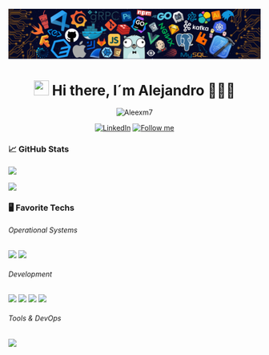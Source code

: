 

<!--   my-header-img -->
![](./src/header.png)

<h1 align="center" id="macropower-title">
  <img src="https://raw.githubusercontent.com/MartinHeinz/MartinHeinz/master/wave.gif" width="30px" height="30px" /> 
  Hi there, I´m Alejandro 👨🏻‍💻
</h1>

<p align="center">
 <img src="https://komarev.com/ghpvc/?username=Aleexm7&label=Eres%20el%20visitante%20Nº&color=brightgreen&style=flat" alt="Aleexm7"/>
</p>


 <p align="center">
  <!-- Linkedin-->
  <a href="https://www.linkedin.com/in/Aleexm7">
    <img alt="LinkedIn" title="LinkedIn" src="https://img.shields.io/badge/-LinkedIn-0A66C2?style=for-the-badge&logo=LinkedIn&logoColor=white"/></a>
  
 <a href="https://github.com/Aleexm7?tab=followers">
    <img alt="Follow me" title="Sígueme en Github" src="https://custom-icon-badges.demolab.com/github/followers/JuanJesusAlejoSillero?color=236ad3&labelColor=1155ba&style=for-the-badge&logo=person-add&label=Follow%20Me&logoColor=white"/></a>
</p>

### &#x1f4c8; GitHub Stats
<div style="display: inline_block", align="left">
  <a href="#">
  <img align="center" height="140"  src="https://github-readme-stats.vercel.app/api?username=Aleexm7&count_private=true&show_icons=true&theme=tokyonight&border_radius=15px">
   </a>
  <p></p>
  <a href="#">
 <img align="center" height="140" src="https://github-readme-stats.vercel.app/api/top-langs/?username=Aleexm7&theme=tokyonight&border_radius=15px&layout=compact">
  </a>
</div>

### :desktop_computer: Favorite Techs

###### Operational Systems
![](https://img.shields.io/badge/OS-Linux-informational?style=flat&logo=linux&logoColor=white&color=6272a4)
![](https://img.shields.io/badge/OS-Windows-informational?style=flat&logo=windows&logoColor=white&color=6272a4)

###### Development

![](https://img.shields.io/badge/Code-HTML-informational?style=flat&logo=html5&logoColor=white&color=6272a4)
![](https://img.shields.io/badge/Code-Java-informational?style=flat&logo=java&logoColor=white&color=6272a4)
![](https://img.shields.io/badge/Code-CSS-informational?style=flat&logo=Css3&logoColor=white&color=6272a4)
![](https://img.shields.io/badge/Code-Python-informational?style=flat&logo=python&logoColor=white&color=6272a4)

###### Tools & DevOps

![](https://img.shields.io/badge/Tools-Docker-informational?style=flat&logo=docker&logoColor=white&color=6272a4)


